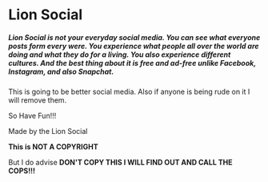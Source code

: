 # Lion Social

##### Lion Social is not your everyday social media. You can see what everyone posts form every were. You experience what people all over the world are doing and what they do for a living. You also experience different cultures. And the best thing about it is free and ad-free unlike Facebook, Instagram, and also Snapchat.

This is going to be better social media. Also if anyone is being rude on it I will remove them.

So Have Fun!!!

Made by the Lion Social

**This is NOT A COPYRIGHT**

But I do advise **DON'T COPY THIS I WILL FIND OUT AND CALL THE COPS!!!**
